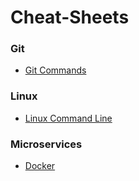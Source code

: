 # Cheat-Sheets

### Git
* [Git Commands](https://github.com/alaasleek/Cheat-Sheets/wiki/Git)
### Linux
* [Linux Command Line](https://github.com/alaasleek/Cheat-Sheets/wiki/Linux-Command-Line)
### Microservices 
* [Docker](https://github.com/alaasleek/Cheat-Sheets/wiki/Docker)
